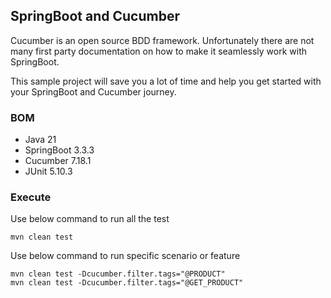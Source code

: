 ## SpringBoot and Cucumber
Cucumber is an open source BDD framework. Unfortunately there are not many first party documentation on 
how to make it seamlessly work with SpringBoot. 

This sample project will save you a lot of time and
help you get started with your SpringBoot and Cucumber journey.

### BOM
- Java 21
- SpringBoot 3.3.3
- Cucumber 7.18.1
- JUnit 5.10.3

### Execute
Use below command to run all the test
```
mvn clean test
```
Use below command to run specific scenario or feature
```
mvn clean test -Dcucumber.filter.tags="@PRODUCT"
mvn clean test -Dcucumber.filter.tags="@GET_PRODUCT" 
```

